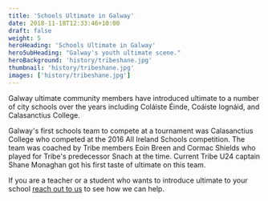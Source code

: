 ```yaml
---
title: 'Schools Ultimate in Galway'
date: 2018-11-18T12:33:46+10:00
draft: false
weight: 5
heroHeading: 'Schools Ultimate in Galway'
heroSubHeading: "Galway's youth ultimate scene."
heroBackground: 'history/tribeshane.jpg'
thumbnail: 'history/tribeshane.jpg'
images: ['history/tribeshane.jpg']
---
```


Galway ultimate community members have introduced ultimate to a number of city schools over the years including Coláiste Éinde, Coáiste Iognáid, and Calasanctius College.

Galway's first schools team to compete at a tournament was Calasanctius College who competed at the 2016 All Ireland Schools competition. The team was coached by Tribe members Eoin Breen and Cormac Shields who played for Tribe's predecessor Snach at the time. Current Tribe U24 captain Shane Monaghan got his first taste of ultimate on this team.

If you are a teacher or a student who wants to introduce ultimate to your school [reach out to us](/contact) to see how we can help.